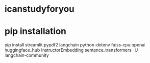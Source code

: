 # icanstudyforyou


# pip installation

pip install streamlit pypdf2 langchain python-dotenv faiss-cpu openai huggingface_hub InstructorEmbedding sentence_transformers -U langchain-community